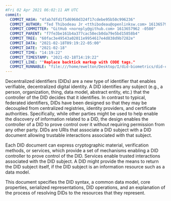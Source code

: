 ```yaml
---
#Fri 02 Apr 2021 06:02:11 AM UTC
commit:
  COMMIT_HASH: "4fab7dfd1f5d6960d324f17cdebe95b50c996236"
  COMMIT_AUTHOR: "Ted Thibodeau Jr <tthibodeau@openlinksw.com> 1613657962 -0500"
  COMMIT_COMMITTER: "GitHub <noreply@github.com> 1613657962 -0500"
  COMMIT_PARENT: "f7fe3be161b4a377cac58ecb0da79e5bd15858b4"
  COMMIT_TREE: "60fac3e49543a02011e9954617e4d838d9b7282e"
  COMMIT_DATA: "2021-02-18T09:19:22-05:00"
  COMMIT_DATE: "2021-02-18"
  COMMIT_TIME: "14:19:22"
  COMMIT_TIMESTAMP: "2021-02-18T14:19:22"
  COMMIT_LINE: ""Replace backtick markup with CODE tags."
  COMMIT_RUNNABLE: "file:///home/ewelton/Desktop/I/did-biometrics/did-core-dataset/analysis/gitinfo/4fab7dfd1f5d6960d324f17cdebe95b50c996236/snapshot/index.html"
---
```


<section id="abstract">
<p>
<a>Decentralized identifiers</a> (DIDs) are a new type of identifier that
enables verifiable, decentralized digital identity. A <a>DID</a> identifies any
subject (e.g., a person, organization, thing, data model, abstract entity, etc.)
that the controller of the <a>DID</a> decides that it identifies. In contrast to
typical, federated identifiers, <a>DIDs</a> have been designed so that they may
be decoupled from centralized registries, identity providers, and certificate
authorities. Specifically, while other parties might be used to help enable the
discovery of information related to a <a>DID</a>, the design enables the
controller of a <a>DID</a> to prove control over it without requiring permission
from any other party. <a>DIDs</a> are <a>URIs</a> that associate a <a>DID
subject</a> with a <a>DID document</a> allowing trustable interactions
associated with that subject.
    </p>
<p>
Each <a>DID document</a> can express cryptographic material, <a>verification
methods</a>, or <a>services</a>, which provide a set of mechanisms enabling a
<a>DID controller</a> to prove control of the <a>DID</a>. <a>Services</a> enable
trusted interactions associated with the <a>DID subject</a>. A <a>DID</a> might
provide the means to return the <a>DID subject</a> itself, if the <a>DID
subject</a> is an information resource such as a data model.
    </p>
<p>
This document specifies the DID syntax, a common data model, core properties,
serialized representations, DID operations, and an explanation of the process
of resolving DIDs to the resources that they represent.
    </p>
</section>
